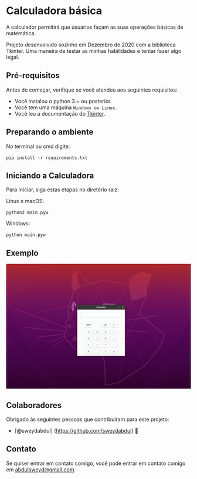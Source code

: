 # Calculadora básica

A calculador permitirá que úsuarios façam as suas operações básicas de matemática.

Projeto desenvolvido sozinho em Dezembro de 2020 com a biblioteca Tkinter. Uma maneira de testar as minhas habilidades e tentar fazer algo legal.

## Pré-requisitos

Antes de começar, verifique se você atendeu aos seguintes requisitos:

* Você instalou o python 3.+ ou posterior.
* Você tem uma máquina `Windows ou Linux`.
* Você leu a documentação do [Tkinter](https://docs.python.org/3/library/tkinter.html).

## Preparando o ambiente
No terminal ou cmd digite:
```
pip install -r requirements.txt
```

## Iniciando a Calculadora

Para iniciar, siga estas etapas no diretório raiz:

Linux e macOS:
```
python3 main.pyw
```

Windows:
```
python main.pyw
```
## Exemplo

![Tela da calculadora](example.png)


## Colaboradores

Obrigado às seguintes pessoas que contribuíram para este projeto:

* [@sweydabdul] (https://github.com/sweydabdul) 📖



## Contato

Se quiser entrar em contato comigo, você pode entrar em contato comigo em <abdulsweyd@gmail.com>.
